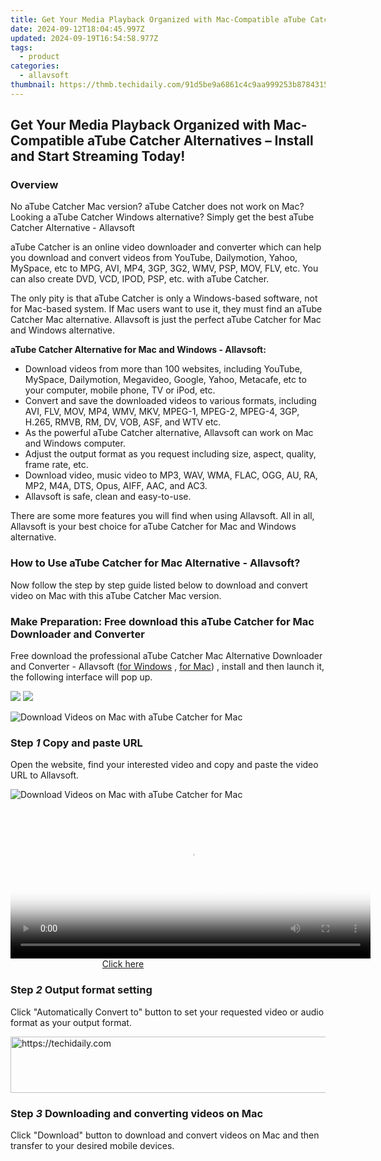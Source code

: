 ```yaml
---
title: Get Your Media Playback Organized with Mac-Compatible aTube Catcher Alternatives – Install and Start Streaming Today!
date: 2024-09-12T18:04:45.997Z
updated: 2024-09-19T16:54:58.977Z
tags:
  - product
categories:
  - allavsoft
thumbnail: https://thmb.techidaily.com/91d5be9a6861c4c9aa999253b8784315fe4d3aae2f0511baeab6c403517618b1.jpg
---
```


## Get Your Media Playback Organized with Mac-Compatible aTube Catcher Alternatives – Install and Start Streaming Today!

### Overview

No aTube Catcher Mac version? aTube Catcher does not work on Mac? Looking a aTube Catcher Windows alternative? Simply get the best aTube Catcher Alternative - Allavsoft

aTube Catcher is an online video downloader and converter which can help you download and convert videos from YouTube, Dailymotion, Yahoo, MySpace, etc to MPG, AVI, MP4, 3GP, 3G2, WMV, PSP, MOV, FLV, etc. You can also create DVD, VCD, IPOD, PSP, etc. with aTube Catcher.

The only pity is that aTube Catcher is only a Windows-based software, not for Mac-based system. If Mac users want to use it, they must find an aTube Catcher Mac alternative. Allavsoft is just the perfect aTube Catcher for Mac and Windows alternative.

**aTube Catcher Alternative for Mac and Windows - Allavsoft:**

* Download videos from more than 100 websites, including YouTube, MySpace, Dailymotion, Megavideo, Google, Yahoo, Metacafe, etc to your computer, mobile phone, TV or iPod, etc.
* Convert and save the downloaded videos to various formats, including AVI, FLV, MOV, MP4, WMV, MKV, MPEG-1, MPEG-2, MPEG-4, 3GP, H.265, RMVB, RM, DV, VOB, ASF, and WTV etc.
* As the powerful aTube Catcher alternative, Allavsoft can work on Mac and Windows computer.
* Adjust the output format as you request including size, aspect, quality, frame rate, etc.
* Download video, music video to MP3, WAV, WMA, FLAC, OGG, AU, RA, MP2, M4A, DTS, Opus, AIFF, AAC, and AC3.
* Allavsoft is safe, clean and easy-to-use.

There are some more features you will find when using Allavsoft. All in all, Allavsoft is your best choice for aTube Catcher for Mac and Windows alternative.

### How to Use aTube Catcher for Mac Alternative - Allavsoft?

Now follow the step by step guide listed below to download and convert video on Mac with this aTube Catcher Mac version.

### Make Preparation: Free download this aTube Catcher for Mac Downloader and Converter

Free download the professional aTube Catcher Mac Alternative Downloader and Converter - Allavsoft ([for Windows](https://tools.techidaily.com/allavsoft/products/) , [for Mac](https://tools.techidaily.com/allavsoft/products/)) , install and then launch it, the following interface will pop up.

[![](https://www.allavsoft.com/how-to/../images/how-to/free-download-win.jpg)](https://tools.techidaily.com/allavsoft/products/) [![](https://www.allavsoft.com/how-to/../images/how-to/free-download-mac.jpg)](https://tools.techidaily.com/allavsoft/products/)

![Download Videos on Mac with aTube Catcher for Mac](https://www.allavsoft.com/how-to/../images/allavsoft/screen-shot-600.jpg)

### Step _1_ Copy and paste URL

Open the website, find your interested video and copy and paste the video URL to Allavsoft.

![Download Videos on Mac with aTube Catcher for Mac](https://www.allavsoft.com/how-to/../images/how-to/atube-catcher-mac/atube-catcher-for-mac.jpg)

<!-- affiliate ads begin -->
<span id="1982456">
					<video width="576" height="240" style="cursor:pointer"
           poster="//a.impactradius-go.com/display-clicktoplayimage/1982456.png"
           onclick="if(!this.playClicked){this.play();this.setAttribute('controls',true);this.playClicked=true;}">
	   <source src="//a.impactradius-go.com/display-ad/22993-1982456">
	   <img src="//a.impactradius-go.com/display-clicktoplayimage/1982456.png" style="border: none; height: 100%; width: 100%; object-fit: contain">
	</video>
	<div style="width:360px;text-align:center"><a href="javascript:window.open(decodeURIComponent('https%3A%2F%2Fhomestyler.sjv.io%2Fc%2F5597632%2F1982456%2F22993'), '_blank');void(0);">Click here</a></div>
</span>
<img height="0" width="0" src="https://imp.pxf.io/i/5597632/1982456/22993" style="position:absolute;visibility:hidden;" border="0" />
<!-- affiliate ads end -->

### Step _2_ Output format setting

Click "Automatically Convert to" button to set your requested video or audio format as your output format.

<!-- affiliate ads begin -->
<a href="https://dhgate.sjv.io/c/5597632/1172027/12108" target="_top" id="1172027">
  <img src="//a.impactradius-go.com/display-ad/12108-1172027" border="0" alt="https://techidaily.com" width="728" height="90"/>
</a>
<img height="0" width="0" src="https://dhgate.sjv.io/i/5597632/1172027/12108" style="position:absolute;visibility:hidden;" border="0" />
<!-- affiliate ads end -->

### Step _3_ Downloading and converting videos on Mac

Click "Download" button to download and convert videos on Mac and then transfer to your desired mobile devices.

<ins class="adsbygoogle"
     style="display:block"
     data-ad-format="autorelaxed"
     data-ad-client="ca-pub-7571918770474297"
     data-ad-slot="1223367746"></ins>

<ins class="adsbygoogle"
     style="display:block"
     data-ad-client="ca-pub-7571918770474297"
     data-ad-slot="8358498916"
     data-ad-format="auto"
     data-full-width-responsive="true"></ins>
